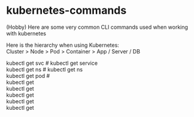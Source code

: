 # kubernetes-commands
(Hobby) Here are some very common CLI commands used when working with kubernetes 

Here is the hierarchy when using Kubernetes:  
Cluster > Node > Pod > Container > App / Server / DB  

kubectl get svc  # kubectl get service  
kubectl get ns  # kubectl get ns  
kubectl get pod  #  
kubectl get  
kubectl get  
kubectl get  
kubectl get  
kubectl get  
